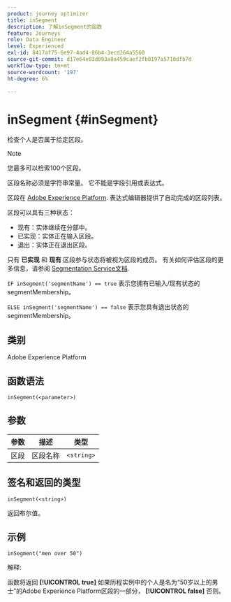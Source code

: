 ```yaml
---
product: journey optimizer
title: inSegment
description: 了解inSegment的函数
feature: Journeys
role: Data Engineer
level: Experienced
exl-id: 8417af75-6e97-4ad4-86b4-3ecd264a5560
source-git-commit: d17e64e03d093a8a459caef2fb0197a5710dfb7d
workflow-type: tm+mt
source-wordcount: '197'
ht-degree: 6%

---
```


# inSegment {#inSegment}

检查个人是否属于给定区段。

>[!NOTE]
>
>您最多可以检索100个区段。

区段名称必须是字符串常量。 它不能是字段引用或表达式。

区段在 [Adobe Experience Platform](https://platform.adobe.com/segment/overview). 表达式编辑器提供了自动完成的区段列表。

区段可以具有三种状态：

* 现有：实体继续在分部中。
* 已实现：实体正在输入区段。
* 退出：实体正在退出区段。

只有 **已实现** 和 **现有** 区段参与状态将被视为区段的成员。 有关如何评估区段的更多信息，请参阅 [Segmentation Service文档](https://experienceleague.adobe.com/docs/experience-platform/segmentation/tutorials/evaluate-a-segment.html?lang=en#interpret-segment-results).

`IF inSegment('segmentName') == true` 表示您拥有已输入/现有状态的segmentMembership。

`ELSE inSegment('segmentName') == false` 表示您具有退出状态的segmentMembership。

## 类别

Adobe Experience Platform

## 函数语法

`inSegment(<parameter>)`

## 参数

| 参数 | 描述 | 类型 |
|--- |--- |--- |
| 区段 | 区段名称 | `<string>` |

## 签名和返回的类型

`inSegment(<string>)`

返回布尔值。

## 示例

`inSegment("men over 50")`

解释:

函数将返回 **[!UICONTROL true]** 如果历程实例中的个人是名为“50岁以上的男士”的Adobe Experience Platform区段的一部分， **[!UICONTROL false]** 否则。

